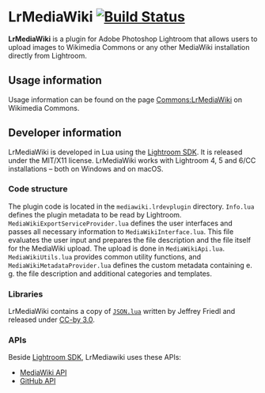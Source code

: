 # LrMediaWiki [![Build Status](https://travis-ci.org/Hasenlaeufer/LrMediaWiki.svg?branch=master)](https://travis-ci.org/Hasenlaeufer/LrMediaWiki)

**LrMediaWiki** is a plugin for Adobe Photoshop Lightroom that allows users
to upload images to Wikimedia Commons or any other MediaWiki installation
directly from Lightroom.

## Usage information

Usage information can be found on the page [Commons:LrMediaWiki][comlrmw] on
Wikimedia Commons.

## Developer information

LrMediaWiki is developed in Lua using the [Lightroom SDK][lrsdk]. It is
released under the MIT/X11 license. LrMediaWiki works with
Lightroom 4, 5 and 6/CC installations – both on Windows and on macOS.

### Code structure

The plugin code is located in the `mediawiki.lrdevplugin` directory.
`Info.lua` defines the plugin metadata to be read by Lightroom.
`MediaWikiExportServiceProvider.lua` defines the user interfaces and passes
all necessary information to `MediaWikiInterface.lua`. This file evaluates
the user input and prepares the file description and the file itself for the
MediaWiki upload. The upload is done in `MediaWikiApi.lua`.
`MediaWikiUtils.lua` provides common utility functions, and
`MediaWikiMetadataProvider.lua` defines the custom metadata containing e. g.
the file description and additional categories and templates.

### Libraries

LrMediaWiki contains a copy of [`JSON.lua`][jsonlua] written by Jeffrey Friedl
and released under [CC-by 3.0][ccby3].

### APIs

Beside [Lightroom SDK][lrsdk], LrMediawiki uses these APIs:
* [MediaWiki API][mediawikiapi]
* [GitHub API][githubapi]

[comlrmw]: https://commons.wikimedia.org/wiki/Commons:LrMediaWiki
[lrsdk]: http://www.adobe.com/devnet/photoshoplightroom.html
[jsonlua]: http://regex.info/blog/lua/json
[ccby3]: http://creativecommons.org/licenses/by/3.0/deed.en_US
[mediawikiapi]: https://www.mediawiki.org/wiki/API:Main_page
[githubapi]: https://developer.github.com
